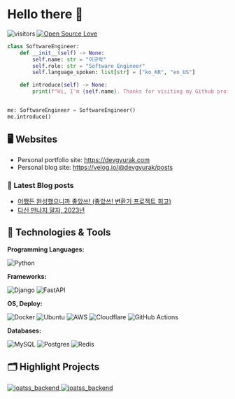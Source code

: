 # Hello there 👋

![visitors](https://visitor-badge.laobi.icu/badge?page_id=leegyurak.leegyurak)
[![Open Source Love](https://badges.frapsoft.com/os/v1/open-source.svg?v=102)](https://github.com/ellerbrock/open-source-badge/)

```python
class SoftwareEngineer:
    def __init__(self) -> None:
        self.name: str = "이규락"
        self.role: str = "Software Engineer"
        self.language_spoken: list[str] = ["ko_KR", "en_US"]

    def introduce(self) -> None:
        print(f"Hi, I'm {self.name}. Thanks for visiting my Github profile.")


me: SoftwareEngineer = SoftwareEngineer()
me.introduce()
```

## 🖥️ Websites

- Personal portfolio site: https://devgyurak.com
- Personal blog site: https://velog.io/@devgyurak/posts

### 📔 Latest Blog posts

<!-- BLOG-POST-LIST:START -->
- [어쨌든 완성했으니까 좋았쓰! (좋았쓰! 변환기 프로젝트 회고)](https://velog.io/@devgyurak/%EC%96%B4%EC%A8%8C%EB%93%A0-%EC%99%84%EC%84%B1%ED%96%88%EC%9C%BC%EB%8B%88%EA%B9%8C-%EC%A2%8B%EC%95%98%EC%93%B0-%EC%A2%8B%EC%95%98%EC%93%B0-%EB%B3%80%ED%99%98%EA%B8%B0-%ED%94%84%EB%A1%9C%EC%A0%9D%ED%8A%B8-%ED%9A%8C%EA%B3%A0)
- [다신 만나지 말자, 2023년](https://velog.io/@devgyurak/%EB%8B%A4%EC%8B%A0-%EB%A7%8C%EB%82%98%EC%A7%80-%EB%A7%90%EC%9E%90-2023%EB%85%84)
<!-- BLOG-POST-LIST:END -->

## 🔧 Technologies & Tools

**Programming Languages:**

![Python](https://img.shields.io/badge/python-3670A0?style=for-the-badge&logo=python&logoColor=ffdd54)

**Frameworks:**

![Django](https://img.shields.io/badge/django-%23092E20.svg?style=for-the-badge&logo=django&logoColor=white)
![FastAPI](https://img.shields.io/badge/FastAPI-005571?style=for-the-badge&logo=fastapi)

**OS, Deploy:**

![Docker](https://img.shields.io/badge/docker-%230db7ed.svg?style=for-the-badge&logo=docker&logoColor=white)
![Ubuntu](https://img.shields.io/badge/Ubuntu-E95420?style=for-the-badge&logo=ubuntu&logoColor=white)
![AWS](https://img.shields.io/badge/AWS-%23FF9900.svg?style=for-the-badge&logo=amazon-aws&logoColor=white)
![Cloudflare](https://img.shields.io/badge/Cloudflare-F38020?style=for-the-badge&logo=Cloudflare&logoColor=white)
![GitHub Actions](https://img.shields.io/badge/github%20actions-%232671E5.svg?style=for-the-badge&logo=githubactions&logoColor=white)

**Databases:**

![MySQL](https://img.shields.io/badge/mysql-4479A1.svg?style=for-the-badge&logo=mysql&logoColor=white)
![Postgres](https://img.shields.io/badge/postgres-%23316192.svg?style=for-the-badge&logo=postgresql&logoColor=white)
![Redis](https://img.shields.io/badge/redis-%23DD0031.svg?style=for-the-badge&logo=redis&logoColor=white)


<!-- ## &#x1f4c8; GitHub Stats

<a href="https://github.com/Zhenye-Na/Zhenye-Na">
  <img align="center" src="https://github-readme-stats.vercel.app/api/top-langs/?username=zhenye-na&hide=c%2B%2B,c,matlab,assembly&title_color=6aa6f8&text_color=8a919a&icon_color=6aa6f8&bg_color=22272e" alt="Zhenye's GitHub Stats" />
</a>

<a href="https://github.com/Zhenye-Na/Zhenye-Na">
  <img align="center" src="https://github-readme-stats.vercel.app/api?username=zhenye-na&show_icons=true&line_height=27&count_private=true&title_color=6aa6f8&text_color=8a919a&icon_color=6aa6f8&bg_color=22272e" alt="Zhenye's GitHub Stats" />
</a> -->


## 🗂️ Highlight Projects

<a href="https://github.com/leegyurak/joatss_backend">
  <img align="center" src="https://github-readme-stats.vercel.app/api/pin/?username=leegyurak&repo=joatss_backend&show_icons=true&line_height=27&title_color=6aa6f8&text_color=8a919a&icon_color=6aa6f8&bg_color=22272e" alt="joatss_backend" />
</a>
<a href="https://github.com/leegyurak/mytarot_backend">
  <img align="center" src="https://github-readme-stats.vercel.app/api/pin/?username=leegyurak&repo=mytarot_backend&show_icons=true&line_height=27&title_color=6aa6f8&text_color=8a919a&icon_color=6aa6f8&bg_color=22272e" alt="joatss_backend" />
</a>
